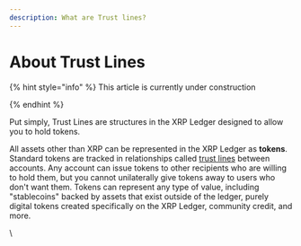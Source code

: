 ```yaml
---
description: What are Trust lines?
---
```


# About Trust Lines

{% hint style="info" %}
This article is currently under construction


{% endhint %}

Put simply, Trust Lines are structures in the XRP Ledger designed to allow you to hold tokens.

All assets other than XRP can be represented in the XRP Ledger as **tokens**. Standard tokens are tracked in relationships called [trust lines](https://xrpl.org/trust-lines-and-issuing.html) between accounts. Any account can issue tokens to other recipients who are willing to hold them, but you cannot unilaterally give tokens away to users who don't want them. Tokens can represent any type of value, including "stablecoins" backed by assets that exist outside of the ledger, purely digital tokens created specifically on the XRP Ledger, community credit, and more.



\
